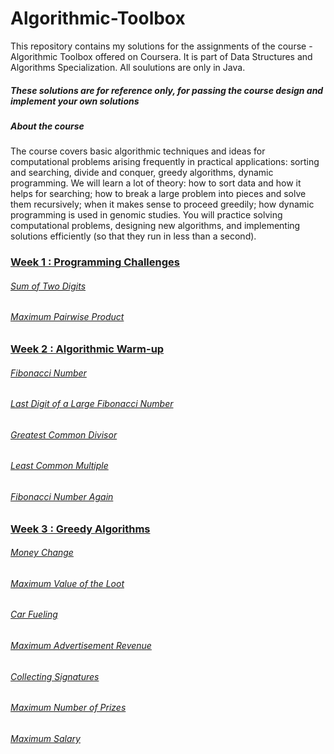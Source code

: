 # Algorithmic-Toolbox
This repository contains my solutions for the assignments of the course - Algorithmic Toolbox offered on Coursera. It is part of Data Structures and Algorithms Specialization. All soulutions are only in Java. 

##### These solutions are for reference only, for passing the course design and implement your own solutions

##### About the course
The course covers basic algorithmic techniques and ideas for computational problems arising frequently in practical applications: sorting and searching, divide and conquer, greedy algorithms, dynamic programming. We will learn a lot of theory: how to sort data and how it helps for searching; how to break a large problem into pieces and solve them recursively; when it makes sense to proceed greedily; how dynamic programming is used in genomic studies. You will practice solving computational problems, designing new algorithms, and implementing solutions efficiently (so that they run in less than a second).

### [Week 1 : Programming Challenges](https://github.com/samkitsheth95/Algorithmic-Toolbox/blob/master/week1_programming_challenges/week1_programming_challenges.pdf)
###### [Sum of Two Digits](https://github.com/samkitsheth95/Algorithmic-Toolbox/blob/master/week1_programming_challenges/1_sum_of_two_digits/APlusB.java)
###### [Maximum Pairwise Product](https://github.com/samkitsheth95/Algorithmic-Toolbox/blob/master/week1_programming_challenges/2_maximum_pairwise_product/MaxPairwiseProduct.java)


### [Week 2 : Algorithmic Warm-up](https://github.com/samkitsheth95/Algorithmic-Toolbox/blob/master/week2_algorithmic_warmup/week2_algorithmic_warmup.pdf)
###### [Fibonacci Number](https://github.com/samkitsheth95/Algorithmic-Toolbox/blob/master/week2_algorithmic_warmup/1_fibonacci_number/Fibonacci.java)
###### [Last Digit of a Large Fibonacci Number](https://github.com/samkitsheth95/Algorithmic-Toolbox/blob/master/week2_algorithmic_warmup/2_last_digit_of_fibonacci_number/FibonacciLastDigit.java)
###### [Greatest Common Divisor](https://github.com/samkitsheth95/Algorithmic-Toolbox/blob/master/week2_algorithmic_warmup/3_greatest_common_divisor/GCD.java)
###### [Least Common Multiple](https://github.com/samkitsheth95/Algorithmic-Toolbox/blob/master/week2_algorithmic_warmup/4_least_common_multiple/LCM.java)
###### [Fibonacci Number Again](https://github.com/samkitsheth95/Algorithmic-Toolbox/blob/master/week2_algorithmic_warmup/5_fibonacci_number_again/FibonacciHuge.java)

### [Week 3 : Greedy Algorithms](https://github.com/samkitsheth95/Algorithmic-Toolbox/blob/master/week3_greedy_algorithms/week3_greedy_algorithms.pdf)
###### [Money Change](https://github.com/samkitsheth95/Algorithmic-Toolbox/blob/master/week3_greedy_algorithms/1_money_change/Change.java)
###### [Maximum Value of the Loot](https://github.com/samkitsheth95/Algorithmic-Toolbox/blob/master/week3_greedy_algorithms/2_maximum_value_of_the_loot/FractionalKnapsack.java)
###### [Car Fueling](https://github.com/samkitsheth95/Algorithmic-Toolbox/blob/master/week3_greedy_algorithms/3_car_fueling/CarFueling.java)
###### [Maximum Advertisement Revenue](https://github.com/samkitsheth95/Algorithmic-Toolbox/blob/master/week3_greedy_algorithms/4_maximum_advertisement_revenue/DotProduct.java)
###### [Collecting Signatures](https://github.com/samkitsheth95/Algorithmic-Toolbox/blob/master/week3_greedy_algorithms/5_collecting_signatures/CoveringSegments.java)
###### [Maximum Number of Prizes](https://github.com/samkitsheth95/Algorithmic-Toolbox/blob/master/week3_greedy_algorithms/6_maximum_number_of_prizes/DifferentSummands.java)
###### [Maximum Salary](https://github.com/samkitsheth95/Algorithmic-Toolbox/blob/master/week3_greedy_algorithms/7_maximum_salary/LargestNumber.java)
